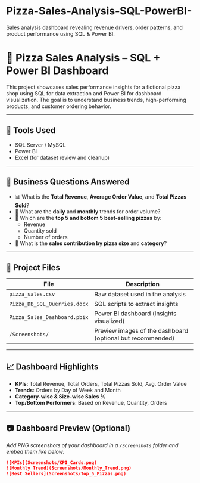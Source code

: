 # Pizza-Sales-Analysis-SQL-PowerBI-
Sales analysis dashboard revealing revenue drivers, order patterns, and product performance using SQL &amp; Power BI.
# 🍕 Pizza Sales Analysis – SQL + Power BI Dashboard

This project showcases sales performance insights for a fictional pizza shop using SQL for data extraction and Power BI for dashboard visualization. The goal is to understand business trends, high-performing products, and customer ordering behavior.

---

## 🔧 Tools Used
- SQL Server / MySQL
- Power BI
- Excel (for dataset review and cleanup)

---

## 📌 Business Questions Answered

- 📊 What is the **Total Revenue**, **Average Order Value**, and **Total Pizzas Sold**?
- 📆 What are the **daily** and **monthly** trends for order volume?
- 🍕 Which are the **top 5 and bottom 5 best-selling pizzas** by:
  - Revenue
  - Quantity sold
  - Number of orders
- 📐 What is the **sales contribution by pizza size** and **category**?

---

## 📁 Project Files

| File | Description |
|------|-------------|
| `pizza_sales.csv` | Raw dataset used in the analysis |
| `Pizza_DB_SQL_Querries.docx` | SQL scripts to extract insights |
| `Pizza_Sales_Dashboard.pbix` | Power BI dashboard (insights visualized) |
| `/Screenshots/` | Preview images of the dashboard (optional but recommended) |

---

## 📈 Dashboard Highlights

- **KPIs**: Total Revenue, Total Orders, Total Pizzas Sold, Avg. Order Value
- **Trends**: Orders by Day of Week and Month
- **Category-wise & Size-wise Sales %**
- **Top/Bottom Performers**: Based on Revenue, Quantity, Orders

---

## 📷 Dashboard Preview (Optional)

_Add PNG screenshots of your dashboard in a `/Screenshots` folder and embed them like below:_

```markdown
![KPIs](Screenshots/KPI_Cards.png)
![Monthly Trend](Screenshots/Monthly_Trend.png)
![Best Sellers](Screenshots/Top_5_Pizzas.png)
